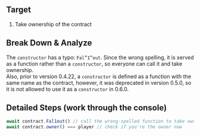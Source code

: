 ## Target

1. Take ownership of the contract

## Break Down & Analyze

The `constructor` has a typo: `Fal”1”out`. Since the wrong spelling, it is served as a function rather than a `constructor`, so everyone can call it and take ownership.<br>
Also, prior to version 0.4.22, a `constructor` is defined as a function with the same name as the contract, however, it was deprecated in version 0.5.0, so it is not allowed to use it as a `constructor` in 0.6.0.

## Detailed Steps (work through the console)

```js
await contract.Fal1out() // call the wrong-spelled function to take ownership
await contract.owner() === player // check if you're the owner now
```
